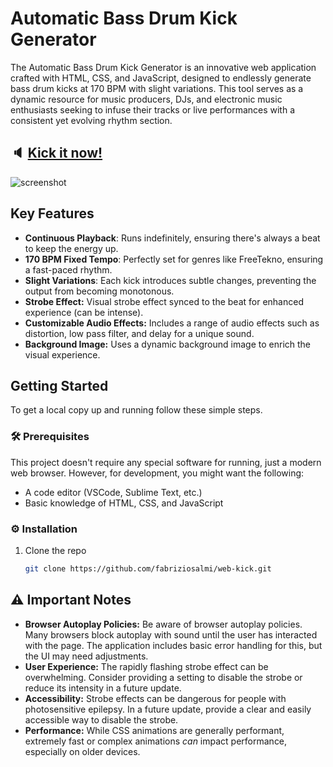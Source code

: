 # Automatic Bass Drum Kick Generator

The Automatic Bass Drum Kick Generator is an innovative web application crafted with HTML, CSS, and JavaScript, designed to endlessly generate bass drum kicks at 170 BPM with slight variations. This tool serves as a dynamic resource for music producers, DJs, and electronic music enthusiasts seeking to infuse their tracks or live performances with a consistent yet evolving rhythm section.

## 🔈 [Kick it now!](https://fabriziosalmi.github.io/web-kick/)

![screenshot](https://github.com/fabriziosalmi/web-kick/blob/main/screenshot.jpg?raw=true)

## Key Features

- **Continuous Playback**: Runs indefinitely, ensuring there's always a beat to keep the energy up.
- **170 BPM Fixed Tempo**: Perfectly set for genres like FreeTekno, ensuring a fast-paced rhythm.
- **Slight Variations**: Each kick introduces subtle changes, preventing the output from becoming monotonous.
- **Strobe Effect:** Visual strobe effect synced to the beat for enhanced experience (can be intense).
- **Customizable Audio Effects:** Includes a range of audio effects such as distortion, low pass filter, and delay for a unique sound.
- **Background Image:** Uses a dynamic background image to enrich the visual experience.

## Getting Started

To get a local copy up and running follow these simple steps.

### 🛠️ Prerequisites

This project doesn't require any special software for running, just a modern web browser. However, for development, you might want the following:

- A code editor (VSCode, Sublime Text, etc.)
- Basic knowledge of HTML, CSS, and JavaScript

### ⚙️ Installation

1. Clone the repo
   ```sh
   git clone https://github.com/fabriziosalmi/web-kick.git
   ```

## ⚠️ Important Notes

*   **Browser Autoplay Policies:** Be aware of browser autoplay policies.  Many browsers block autoplay with sound until the user has interacted with the page. The application includes basic error handling for this, but the UI may need adjustments.
*   **User Experience:** The rapidly flashing strobe effect can be overwhelming.  Consider providing a setting to disable the strobe or reduce its intensity in a future update.
*   **Accessibility:** Strobe effects can be dangerous for people with photosensitive epilepsy.  In a future update, provide a clear and easily accessible way to disable the strobe.
*   **Performance:** While CSS animations are generally performant, extremely fast or complex animations *can* impact performance, especially on older devices.
